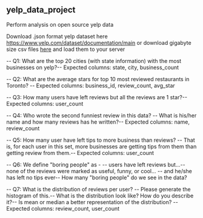 ## yelp_data_project

Perform analysis on open source yelp data

Download .json format yelp dataset here https://www.yelp.com/dataset/documentation/main or download gigabyte size csv files [here](https://drive.google.com/drive/folders/1AUt-vC1rkNKDnFuDkywNtTugCzAtwWmw) and load them to your server

-- Q1: What are the top 20 cities (with state information) with the most businesses on yelp?-- Expected columns: state, city, business_count

-- Q2: What are the average stars for top 10 most reviewed restaurants in Toronto? -- Expected columns: business_id, review_count, avg_star

-- Q3: How many users have left reviews but all the reviews are 1 star?-- Expected columns: user_count

-- Q4: Who wrote the second funniest review in this data? -- What is his/her name and how many reviews has he written?-- Expected columns: name, review_count

-- Q5: How many user have left tips to more business than reviews? -- That is, for each user in this set, more businesses are getting tips from them than getting review from them.-- Expected columns: user_count

-- Q6: We define "boring people" as - -- users have left reviews but...-- none of the reviews were marked as useful, funny, or cool... -- and he/she has left no tips ever-- How many "boring people" do we see in the data?

-- Q7: What is the distribution of reviews per user? -- Please generate the histogram of this.-- What is the distribution look like? How do you describe it?-- Is mean or median a better representation of the distribution? -- Expected columns: review_count, user_count